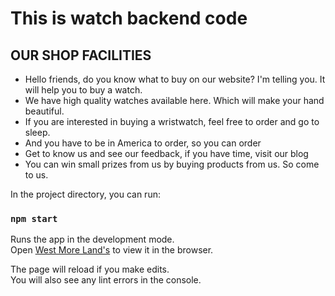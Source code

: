 # This is watch backend code

## OUR SHOP FACILITIES

* Hello friends, do you know what to buy on our website? I'm telling you. It will help you to buy a watch.
* We have high quality watches available here. Which will make your hand beautiful.
* If you are interested in buying a wristwatch, feel free to order and go to sleep.
* And you have to be in America to order, so you can order
* Get to know us and see our feedback, if you have time, visit our blog
* You can win small prizes from us by buying products from us. So come to us.



In the project directory, you can run:

### `npm start`

Runs the app in the development mode.\
Open [West More Land's](https://west-more-land-s.web.app/) to view it in the browser.

The page will reload if you make edits.\
You will also see any lint errors in the console.
